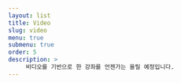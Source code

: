 ```yaml
---
layout: list
title: Video
slug: video
menu: true
submenu: true
order: 5
description: >
     비디오를 기반으로 한 강좌를 언젠가는 올릴 예정입니다.
---
```

